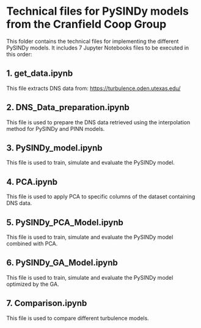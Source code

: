 # Technical files for PySINDy models from the Cranfield Coop Group

This folder contains the technical files for implementing the different PySINDy models. It includes 7 Jupyter Notebooks files to be executed in this order:

## 1. get_data.ipynb

This file extracts DNS data from: https://turbulence.oden.utexas.edu/

## 2. DNS_Data_preparation.ipynb

This file is used to prepare the DNS data retrieved using the interpolation method for PySINDy and PINN models.

## 3. PySINDy_model.ipynb

This file is used to train, simulate and evaluate the PySINDy model.

## 4. PCA.ipynb

This file is used to apply PCA to specific columns of the dataset containing DNS data.

## 5. PySINDy_PCA_Model.ipynb

This file is used to train, simulate and evaluate the PySINDy model combined with PCA.

## 6. PySINDy_GA_Model.ipynb

This file is used to train, simulate and evaluate the PySINDy model optimized by the GA.

## 7. Comparison.ipynb

This file is used to compare different turbulence models.
